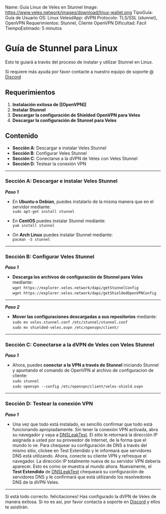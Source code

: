 Name:               Guía Linux de Veles en Stunnel
Image:              https://www.veles.network/images/download/linux-wallet.png
TipoGuía:           Guía de Usuario
OS:                 Linux
VelesdApp:          dVPN
Protocolo:          TLS/SSL (stunnel), OpenVPN
Requerimientos:     Stunnel, Cliente OpenVPN
Dificultad:         Fácil
TiempoEstimado:     5 minutos

# Guía de Stunnel para Linux
Esto te guiará a través del proceso de instalar y utilizar Stunnel en Linux.  

Si requiere más ayuda por favor contacte a nuestro equipo de soporte @ [Discord](https://discord.gg/P528fGg)

## Requerimientos
1) **Instalación exitosa de [[OpenVPN]]**  
2) **Instalar Stunnel**  
3) **Descargar la configuración de Shielded OpenVPN para Veles** 
4) **Descargar la configuración de Stunnel para Veles**   

## Contenido
* **Sección A**: Descargar e instalar Veles Stunnel
* **Sección B**: Configurar Veles Stunnel
* **Sección C**: Conectarse a la dVPN de Veles con Veles Stunnel
* **Sección D**: Testear la conexión VPN 
***

### Sección A: Descargar e instalar Veles Stunnel

***Paso 1*** 

* En **Ubuntu o Debian**, puedes instalarlo de la misma manera que en el servidor mediante:  
`sudo apt-get install stunnel`  

* En **CentOS** puedes instalar Stunnel mediante:  
`yum install stunnel`  

* On **Arch Linux** puedes instalar Stunnel mediante:  
`pacman -S stunnel` 

***

### Sección B: Configurar Veles Stunnel

***Paso 1***  

* **Descarga los archivos de configuración de Stunnel para Veles** mediante:  
`wget https://explorer.veles.network/dapi/getStunnelConfig`  
`wget https://explorer.veles.network/dapi/getShieldedOpenVPNConfig`  

***
  
***Paso 2***  

* **Mover las configuraciones descargadas a sus repositorios** mediante:  
`sudo mv veles.stunnel.conf /etc/stunnel/stunnel.conf`    
`sudo mv shielded-veles.ovpn /etc/openvpn/client/`

***

### Sección C: Conectarse a la dVPN de Veles con Veles Stunnel

***Paso 1*** 

* Ahora, puedes **conectar a la VPN a través de Stunnel** iniciando Stunnel y apuntando el comando de OpenVPN al archivo de configuracion de cliente:  
`sudo stunnel`  
`sudo openvpn --config /etc/openvpn/client/veles-shield.ovpn`

***

### Sección D: Testear la conexión VPN 

***Paso 1***  

* Una vez que todo está instalado, es sencillo confirmar que todo está funcionando apropiadamente. Sin tener la conexión VPN activada, abra su navegador y vaya a [DNSLeakTest](https://www.dnsleaktest.com/).
El sitio le retornará la dirección IP asignada a usted por su proveedor de Internet, de la forma que el mundo lo ve. Para chequear su configuración de DNS a través del mismo sitio, clickee en Test Extendido y le informará que servidores DNS está utilizando.
Ahora, conecte su cliente VPN y refresque el navegador. La dirección IP totalmente nueva de su servidor VPN debería aparecer. Esto es como se muestra al mundo ahora. Nuevamente, el **Test Extendido** de  [DNSLeakTest](https://www.dnsleaktest.com/) chequeará su configuración de servidores DNS y le confirmará que está utilizando los resolvedores DNS de la dVPN Veles.

***

Si está todo correcto. felicitaciones! Has configurado la dVPN de Veles de manera exitosa. Si no es así, por favor contacta a soporte en [Discord](https://discord.gg/P528fGg) y ellos te asistirán.   
